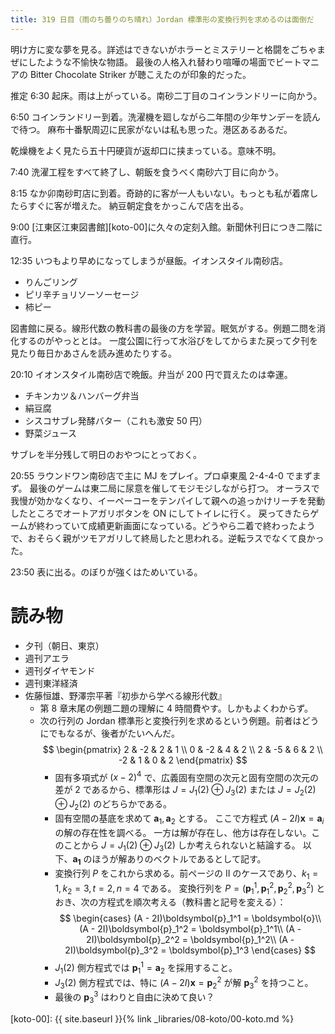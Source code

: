 ```yaml
---
title: 319 日目（雨のち曇りのち晴れ）Jordan 標準形の変換行列を求めるのは面倒だ
---
```


明け方に変な夢を見る。詳述はできないがホラーとミステリーと格闘をごちゃまぜにしたような不愉快な物語。
最後の人格入れ替わり喧嘩の場面でビートマニアの Bitter Chocolate Striker が聴こえたのが印象的だった。

推定 6:30 起床。雨は上がっている。南砂二丁目のコインランドリーに向かう。

6:50 コインランドリー到着。洗濯機を廻しながら二年間の少年サンデーを読んで待つ。
麻布十番駅周辺に民家がないは私も思った。港区あるあるだ。

乾燥機をよく見たら五十円硬貨が返却口に挟まっている。意味不明。

7:40 洗濯工程をすべて終了し、朝飯を食うべく南砂六丁目に向かう。

8:15 なか卯南砂町店に到着。奇跡的に客が一人もいない。もっとも私が着席したらすぐに客が増えた。
納豆朝定食をかっこんで店を出る。

9:00 [江東区江東図書館][koto-00]に久々の定刻入館。新聞休刊日につき二階に直行。

12:35 いつもより早めになってしまうが昼飯。イオンスタイル南砂店。
* りんごリング
* ピリ辛チョリソーソーセージ
* 柿ピー

図書館に戻る。線形代数の教科書の最後の方を学習。眠気がする。例題二問を消化するのがやっととは。
一度公園に行って水浴びをしてからまた戻って夕刊を見たり毎日かあさんを読み進めたりする。

20:10 イオンスタイル南砂店で晩飯。弁当が 200 円で買えたのは幸運。
* チキンカツ＆ハンバーグ弁当
* 絹豆腐
* シスコサブレ発酵バター（これも激安 50 円）
* 野菜ジュース

サブレを半分残して明日のおやつにとっておく。

20:55 ラウンドワン南砂店で主に MJ をプレイ。プロ卓東風 2-4-4-0 でまずまず。
最後のゲームは東二局に尿意を催してモジモジしながら打つ。
オーラスで我慢が効かなくなり、イーペーコーをテンパイして親への追っかけリーチを発動したところでオートアガリボタンを ON にしてトイレに行く。
戻ってきたらゲームが終わっていて成績更新画面になっている。どうやら二着で終わったようで、おそらく親がツモアガリして終局したと思われる。逆転ラスでなくて良かった。

23:50 表に出る。のぼりが強くはためいている。

# 読み物

* 夕刊（朝日、東京）
* 週刊アエラ
* 週刊ダイヤモンド
* 週刊東洋経済
* 佐藤恒雄、野澤宗平著『初歩から学べる線形代数』
  * 第 8 章末尾の例題二題の理解に 4 時間費やす。しかもよくわからず。
  * 次の行列の Jordan 標準形と変換行列を求めるという例題。前者はどうにでもなるが、後者がたいへんだ。
    $$
    \begin{pmatrix}
    2 & -2 & 2 & 1 \\
    0 & -2 & 4 & 2 \\
    2 & -5 & 6 & 2 \\
    -2 & 1 & 0 & 2
    \end{pmatrix}
    $$
    * 固有多項式が $(x - 2)^4$ で、広義固有空間の次元と固有空間の次元の差が 2 であるから、標準形は
      $J = J_1(2) \oplus J_3(2)$ または $J = J_2(2) \oplus J_2(2)$ のどちらかである。
    * 固有空間の基底を求めて $\boldsymbol{a}_1, \boldsymbol{a}_2$ とする。
      ここで方程式 $(A - 2I)\boldsymbol{x} = \boldsymbol{a}_i$ の解の存在性を調べる。
      一方は解が存在し、他方は存在しない。このことから $J = J_1(2) \oplus J_3(2)$ しか考えられないと結論する。
      以下、$\boldsymbol{a_1}$ のほうが解ありのベクトルであるとして記す。
    * 変換行列 $P$ をこれから求める。前ページの II のケースであり、$k_1 = 1, k_2 = 3, t = 2, n = 4$ である。
      変換行列を $P = (\boldsymbol{p}_1^1, \boldsymbol{p}_1^2, \boldsymbol{p}_2^2, \boldsymbol{p}_3^2)$ とおき、次の方程式を順次考える（教科書と記号を変える）：
      $$
      \begin{cases}
      (A - 2I)\boldsymbol{p}_1^1 = \boldsymbol{o}\\
      (A - 2I)\boldsymbol{p}_1^2 = \boldsymbol{p}_1^1\\
      (A - 2I)\boldsymbol{p}_2^2 = \boldsymbol{p}_1^2\\
      (A - 2I)\boldsymbol{p}_3^2 = \boldsymbol{p}_1^3
      \end{cases}
      $$
    * $J_1(2)$ 側方程式では $\boldsymbol{p}_1^1 = \boldsymbol{a}_2$ を採用すること。
    * $J_3(2)$ 側方程式では、特に $(A - 2I)\boldsymbol{x} = \boldsymbol{p}_2^2$ が解 $\boldsymbol{p}_3^2$ を持つこと。
    * 最後の $\boldsymbol{p}_3^3$ はわりと自由に決めて良い？

[koto-00]: {{ site.baseurl }}{% link _libraries/08-koto/00-koto.md %}
